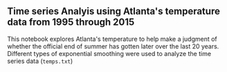 ## Time series Analyis using Atlanta's temperature data from 1995 through 2015

This notebook explores Atlanta's temperature to help make a judgment of whether the official end of summer has gotten later over the last 20 years. Different types of exponential smoothing were used to analyze the time series data (`temps.txt`)